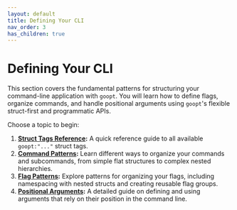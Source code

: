 ```yaml
---
layout: default
title: Defining Your CLI
nav_order: 3
has_children: true
---
```


# Defining Your CLI

This section covers the fundamental patterns for structuring your command-line application with `goopt`. You will learn how to define flags, organize commands, and handle positional arguments using `goopt`'s flexible struct-first and programmatic APIs.

Choose a topic to begin:

1.  **[Struct Tags Reference](./01-struct-tags-reference.md):** A quick reference guide to all available `goopt:"..."` struct tags.
2.  **[Command Patterns](./02-command-patterns.md):** Learn different ways to organize your commands and subcommands, from simple flat structures to complex nested hierarchies.
3.  **[Flag Patterns](./03-flag-patterns.md):** Explore patterns for organizing your flags, including namespacing with nested structs and creating reusable flag groups.
4.  **[Positional Arguments](./04-positional-arguments.md):** A detailed guide on defining and using arguments that rely on their position in the command line.